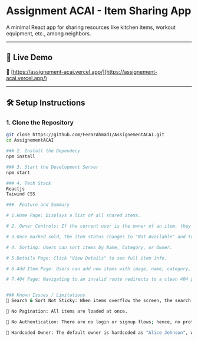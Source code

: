 # Assignment ACAI - Item Sharing App

A minimal React app for sharing resources like kitchen items, workout equipment, etc., among neighbors.

---

## 🚀 Live Demo

🔗 [https://assignement-acai.vercel.app/](https://assignement-acai.vercel.app/)

---

## 🛠️ Setup Instructions

### 1. Clone the Repository

```bash
git clone https://github.com/FerazAhmad1/AssignementACAI.git
cd AssignementACAI

### 2. Install the Dependecy
npm install

### 3. Start the Development Server
npm start

### 4. Tech Stack
Reactjs
Taiwind CSS

###  Feature and Summary

# 1.Home Page: Displays a list of all shared items.

# 2. Owner Controls: If the current user is the owner of an item, they can mark it as Sold via a checkbox.

# 3.Once marked sold, the item status changes to "Not Available" and turns red.

# 4. Sorting: Users can sort items by Name, Category, or Owner.

# 5.Details Page: Click "View Details" to see full item info.

# 6.Add Item Page: Users can add new items with image, name, category, and owner.

# 7.404 Page: Navigating to an invalid route redirects to a clean 404 page.


### Known Issues / Limitations
🔄 Search & Sort Not Sticky: When items overflow the screen, the search and sort bar scrolls out of view.

📃 No Pagination: All items are loaded at once.

🔐 No Authentication: There are no login or signup flows; hence, no protected routes.

👤 Hardcoded Owner: The default owner is hardcoded as "Alice Johnson", who owns the first item.



```
